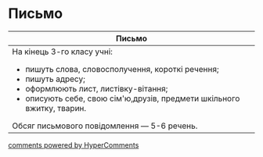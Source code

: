<div id="hypercomments_widget" class="js-hypercomments-widget invisible"></div>

# Письмо

<table>
<thead>
  <tr>
    <th>Письмо</th>
  </tr>
</thead>
<tbody>
<td style="vertical-align:top !important;">
На кінець 3-го класу учні:
<ul>
<li>пишуть слова, словосполучення, короткі речення;</li>
<li>пишуть адресу;</li>
<li>оформлюють лист, листівку-вітання;</li>
<li>описують себе, свою сім'ю,друзів, предмети шкільного вжитку, тварин.</li>
</ul>
Обсяг письмового повідомлення — 5-6 речень.<br>
</td>
</tbody>
</table>

<div class="js-hypercomments-container">
    <a href="http://hypercomments.com" class="hc-link" title="comments widget">comments powered by HyperComments</a>
</div>